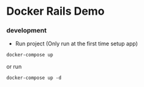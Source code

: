 # Docker Rails Demo

### development
* Run project (Only run at the first time setup app)
```bash
docker-compose up
```
or run
```
docker-compose up -d
```
